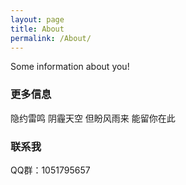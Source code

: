 ```yaml
---
layout: page
title: About
permalink: /About/
---
```


Some information about you!

### 更多信息

隐约雷鸣 阴霾天空 但盼风雨来 能留你在此

### 联系我

QQ群：1051795657

